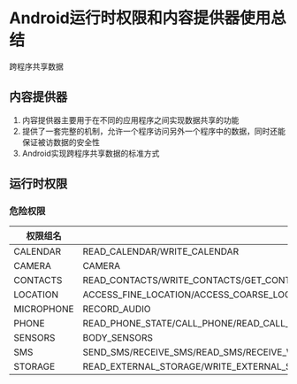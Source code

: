# Android运行时权限和内容提供器使用总结
跨程序共享数据

## 内容提供器
1. 内容提供器主要用于在不同的应用程序之间实现数据共享的功能
2. 提供了一套完整的机制，允许一个程序访问另外一个程序中的数据，同时还能保证被访数据的安全性
3. Android实现跨程序共享数据的标准方式

## 运行时权限
### 危险权限
|权限组名|权限名|
|-|-|
|CALENDAR|READ_CALENDAR/WRITE_CALENDAR |
|CAMERA|CAMERA |
|CONTACTS|READ_CONTACTS/WRITE_CONTACTS/GET_CONTACTS |
|LOCATION|ACCESS_FINE_LOCATION/ACCESS_COARSE_LOCATION |
|MICROPHONE|RECORD_AUDIO |
|PHONE|READ_PHONE_STATE/CALL_PHONE/READ_CALL_LOG/WRITE_CALL_LOG/ADD_VOICEMAIL/USE_SIP/PROCESS_OUTGOING_CALLS |
|SENSORS|BODY_SENSORS |
|SMS|SEND_SMS/RECEIVE_SMS/READ_SMS/RECEIVE_WAP_PUSH/RECEIVE_MMS |
|STORAGE|READ_EXTERNAL_STORAGE/WRITE_EXTERNAL_STORAGE |

